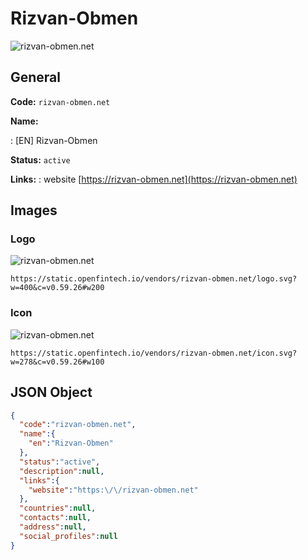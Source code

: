 
# Rizvan-Obmen 
![rizvan-obmen.net](https://static.openfintech.io/vendors/rizvan-obmen.net/logo.svg?w=400&c=v0.59.26#w200)  

## General 
 
**Code:** `rizvan-obmen.net` 
 
**Name:** 
 
:	[EN] Rizvan-Obmen 
 
**Status:** `active` 
 
**Links:** 
: website [https://rizvan-obmen.net](https://rizvan-obmen.net) 
 

## Images 

### Logo 
 
![rizvan-obmen.net](https://static.openfintech.io/vendors/rizvan-obmen.net/logo.svg?w=400&c=v0.59.26#w200)  

```
https://static.openfintech.io/vendors/rizvan-obmen.net/logo.svg?w=400&c=v0.59.26#w200
```  

### Icon 
 
![rizvan-obmen.net](https://static.openfintech.io/vendors/rizvan-obmen.net/icon.svg?w=278&c=v0.59.26#w100)  

```
https://static.openfintech.io/vendors/rizvan-obmen.net/icon.svg?w=278&c=v0.59.26#w100
```  

## JSON Object 

```json
{
  "code":"rizvan-obmen.net",
  "name":{
    "en":"Rizvan-Obmen"
  },
  "status":"active",
  "description":null,
  "links":{
    "website":"https:\/\/rizvan-obmen.net"
  },
  "countries":null,
  "contacts":null,
  "address":null,
  "social_profiles":null
}
```  

